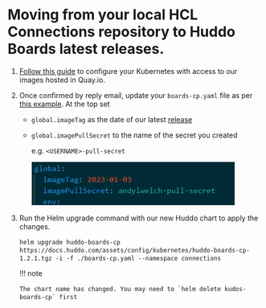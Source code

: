 # Moving from your local HCL Connections repository to Huddo Boards latest releases.

1.  [Follow this guide](../images.md) to configure your Kubernetes with access to our images hosted in Quay.io.

1.  Once confirmed by reply email, update your `boards-cp.yaml` file as per [this example](../../assets/config/kubernetes/boards-cp.yaml). At the top set

    -   `global.imageTag` as the date of our latest [release](../releases.md)
    -   `global.imagePullSecret` to the name of the secret you created

        e.g. `<USERNAME>-pull-secret`

        ![Example](../../quay/config-yaml.png)

1.  Run the Helm upgrade command with our new Huddo chart to apply the changes.

        helm upgrade huddo-boards-cp https://docs.huddo.com/assets/config/kubernetes/huddo-boards-cp-1.2.1.tgz -i -f ./boards-cp.yaml --namespace connections

    !!! note

        The chart name has changed. You may need to `helm delete kudos-boards-cp` first
